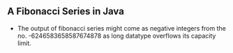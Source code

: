 ## A Fibonacci Series in Java

- The output of fibonacci series might come as negative integers from the no. -6246583658587674878 as long datatype overflows its capacity limit.
